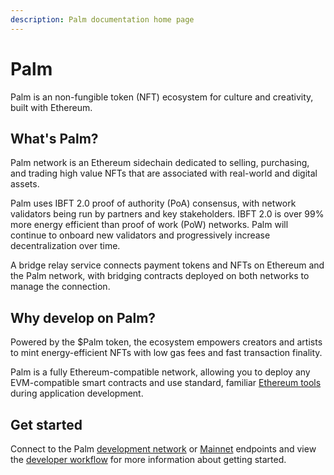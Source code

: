 ```yaml
---
description: Palm documentation home page
---
```


# Palm

Palm is an non-fungible token (NFT) ecosystem for culture and creativity, built with Ethereum.

## What's Palm?

Palm network is an Ethereum sidechain dedicated to selling, purchasing, and trading high value
NFTs that are associated with real-world and digital assets.

Palm uses IBFT 2.0 proof of authority (PoA) consensus, with network validators being run
by partners and key stakeholders. IBFT 2.0 is over 99% more energy efficient than proof of work
(PoW) networks.  Palm will continue to onboard new validators and progressively increase decentralization over time.

A bridge relay service connects payment tokens and NFTs on Ethereum and the Palm network, with
bridging contracts deployed on both networks to manage the connection.

## Why develop on Palm?

Powered by the $Palm token, the ecosystem empowers creators and artists to mint energy-efficient
NFTs with low gas fees and fast transaction finality.

Palm is a fully Ethereum-compatible network, allowing you to deploy any EVM-compatible smart contracts and use standard, familiar [Ethereum tools] during application development. 

## Get started

Connect to the Palm [development network] or [Mainnet] endpoints and view the [developer workflow]
for more information about getting started.

<!-- links -->
[Ethereum tools]: HowTo/Supported-Tools.md
[standard ERC-721 tokens]: https://eips.ethereum.org/EIPS/eip-721
[Infura]: https://infura.io/
[development network]: Get-Started/Connect/Development.md
[Mainnet]: Get-Started/Connect/Mainnet.md
[developer workflow]: HowTo/Develop/Workflow.md
